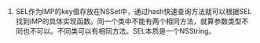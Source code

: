 1. SEL作为IMP的key值存放在NSSet中，通过hash快速查询方法就可以根据SEL找到IMP的具体实现函数。同一个类中不能有两个相同方法，就算参数类型不同也不可以。不同类可以有相同方法。SEL本质是一个NSString。

